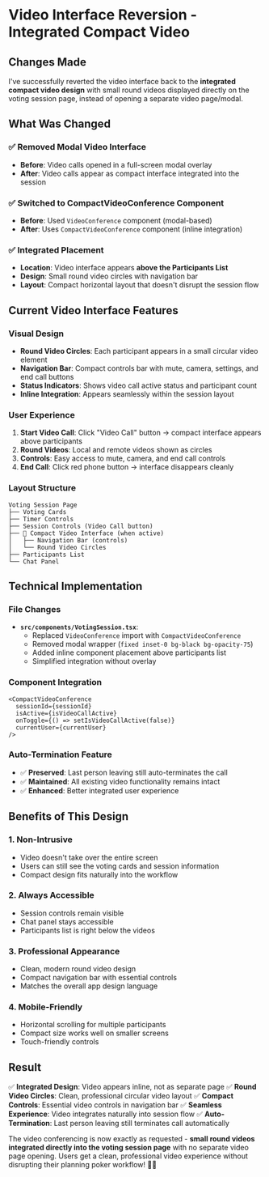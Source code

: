 # Video Interface Reversion - Integrated Compact Video

## Changes Made

I've successfully reverted the video interface back to the **integrated compact video design** with small round videos displayed directly on the voting session page, instead of opening a separate video page/modal.

## What Was Changed

### ✅ **Removed Modal Video Interface**
- **Before**: Video calls opened in a full-screen modal overlay
- **After**: Video calls appear as compact interface integrated into the session

### ✅ **Switched to CompactVideoConference Component**
- **Before**: Used `VideoConference` component (modal-based)
- **After**: Uses `CompactVideoConference` component (inline integration)

### ✅ **Integrated Placement**
- **Location**: Video interface appears **above the Participants List**
- **Design**: Small round video circles with navigation bar
- **Layout**: Compact horizontal layout that doesn't disrupt the session flow

## Current Video Interface Features

### **Visual Design**
- **Round Video Circles**: Each participant appears in a small circular video element
- **Navigation Bar**: Compact controls bar with mute, camera, settings, and end call buttons
- **Status Indicators**: Shows video call active status and participant count
- **Inline Integration**: Appears seamlessly within the session layout

### **User Experience**
1. **Start Video Call**: Click "Video Call" button → compact interface appears above participants
2. **Round Videos**: Local and remote videos shown as circles
3. **Controls**: Easy access to mute, camera, and end call controls
4. **End Call**: Click red phone button → interface disappears cleanly

### **Layout Structure**
```
Voting Session Page
├── Voting Cards
├── Timer Controls
├── Session Controls (Video Call button)
├── 🎥 Compact Video Interface (when active)
│   ├── Navigation Bar (controls)
│   └── Round Video Circles
├── Participants List
└── Chat Panel
```

## Technical Implementation

### **File Changes**
- **`src/components/VotingSession.tsx`**:
  - Replaced `VideoConference` import with `CompactVideoConference`
  - Removed modal wrapper (`fixed inset-0 bg-black bg-opacity-75`)
  - Added inline component placement above participants list
  - Simplified integration without overlay

### **Component Integration**
```tsx
<CompactVideoConference
  sessionId={sessionId}
  isActive={isVideoCallActive}
  onToggle={() => setIsVideoCallActive(false)}
  currentUser={currentUser}
/>
```

### **Auto-Termination Feature**
- ✅ **Preserved**: Last person leaving still auto-terminates the call
- ✅ **Maintained**: All existing video functionality remains intact
- ✅ **Enhanced**: Better integrated user experience

## Benefits of This Design

### **1. Non-Intrusive**
- Video doesn't take over the entire screen
- Users can still see the voting cards and session information
- Compact design fits naturally into the workflow

### **2. Always Accessible** 
- Session controls remain visible
- Chat panel stays accessible
- Participants list is right below the videos

### **3. Professional Appearance**
- Clean, modern round video design
- Compact navigation bar with essential controls
- Matches the overall app design language

### **4. Mobile-Friendly**
- Horizontal scrolling for multiple participants
- Compact size works well on smaller screens
- Touch-friendly controls

## Result

✅ **Integrated Design**: Video appears inline, not as separate page
✅ **Round Video Circles**: Clean, professional circular video layout
✅ **Compact Controls**: Essential video controls in navigation bar
✅ **Seamless Experience**: Video integrates naturally into session flow
✅ **Auto-Termination**: Last person leaving still terminates call automatically

The video conferencing is now exactly as requested - **small round videos integrated directly into the voting session page** with no separate video page opening. Users get a clean, professional video experience without disrupting their planning poker workflow! 🎥✨
